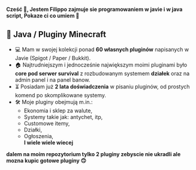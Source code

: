 __**Cześć 🧤**, Jestem Filippo zajmuje sie programowaniem w javie i w java script, Pokaze ci co umiem 🔩__

## 📂 Java / Pluginy Minecraft
- 💻 Mam w swojej kolekcji ponad **60 własnych pluginów** napisanych w Javie (Spigot / Paper / Bukkit).  
- 🏠 Najtrudniejszym i jednocześnie największym moimi pluginami było **core pod serwer survival** z rozbudowanym systemem **działek** oraz na admin panel i na panel banow.  
- ⏳ Posiadam już **2 lata doświadczenia** w pisaniu pluginów, od prostych komend po skomplikowane systemy.  
- 🛠️ Moje pluginy obejmują m.in.:  
  - Ekonomia i sklep za walute,  
  - Systemy takie jak: antychet, itp,  
  - Customowe itemy,  
  - Działki,  
  - Ogłoszenia,  
**I wiele wiele wiecej**

**dalem na moim repozytorium tylko 2 pluginy zebyscie nie ukradli ale mozna kupic gotowe pluginy 🙃**
